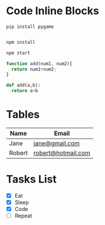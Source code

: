 # Code Inline Blocks

```
pip install pygame
```

<!-- Syntax specific code blocks -->

```bash

npm install

npm start

```

```javascript
function add(num1, num2){
  return num1+num2;
}
```

```python
def add(a,b):
  return a+b
```

# Tables

| Name | Email             |
|------|-------------------|
|Jane  |jane@gmail.com     |
|Robert| robert@hotmail.com|

# Tasks List
* [x] Eat
* [x] Sleep
* [x] Code
* [ ] Repeat
